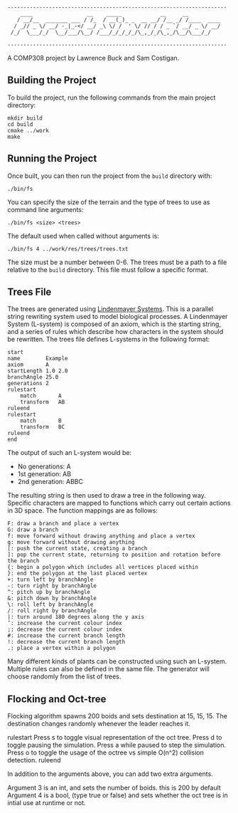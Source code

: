 ```
---------------------------------------------------------------------
    ____                 __    _____            __     __          
   / __/__  _______ ___ / /_  / __(_)_ _  __ __/ /__ _/ /____  ____
  / _// _ \/ __/ -_|_-</ __/ _\ \/ /  ' \/ // / / _ `/ __/ _ \/ __/
 /_/  \___/_/  \__/___/\__/ /___/_/_/_/_/\_,_/_/\_,_/\__/\___/_/   
                                                                  
---------------------------------------------------------------------
```

A COMP308 project by Lawrence Buck and Sam Costigan.

## Building the Project

To build the project, run the following commands from the main project directory:
```
mkdir build
cd build
cmake ../work
make
```

## Running the Project

Once built, you can then run the project from the `build` directory with:
```
./bin/fs
```

You can specify the size of the terrain and the type of trees to use as command line arguments:
```
./bin/fs <size> <trees>
```

The default used when called without arguments is:

```
./bin/fs 4 ../work/res/trees/trees.txt
```

The size must be a number between 0-6. The trees must be a path to a file relative to the `build` 
directory. This file must follow a specific format.

## Trees File

The trees are generated using [Lindenmayer Systems](https://en.wikipedia.org/wiki/L-system). This is a 
parallel string rewriting system used to model biological processes. A Lindenmayer System (L-system) is 
composed of an axiom, which is the starting string, and a series of rules which describe how characters 
in the system should be rewritten. The trees file defines L-systems in the following format:
```
start
name		Example
axiom		A
startLength	1.0 2.0
branchAngle	25.0
generations	2
rulestart
	match		A
	transform	AB
ruleend
rulestart
	match		B
	transform	BC
ruleend
end
```
The output of such an L-system would be:

* No generations: A
* 1st generation: AB
* 2nd generation: ABBC

The resulting string is then used to draw a tree in the following way. Specific characters are mapped to 
functions which carry out certain actions in 3D space. The function mappings are as follows:
```
F: draw a branch and place a vertex
G: draw a branch
f: move forward without drawing anything and place a vertex
g: move forward without drawing anything
[: push the current state, creating a branch
]: pop the current state, returning to position and rotation before the branch
{: begin a polygon which includes all vertices placed within
}: end the polygon at the last placed vertex
+: turn left by branchAngle
-: turn right by branchAngle
^: pitch up by branchAngle
&: pitch down by branchAngle
\: roll left by branchAngle
/: roll right by branchAngle
|: turn around 180 degrees along the y axis
’: increase the current colour index
;: decrease the current colour index
#: increase the current branch length
!: decrease the current branch length
.: place a vertex within a polygon
```
Many different kinds of plants can be constructed using such an L-system. Multiple rules can also be defined 
in the same file. The generator will choose randomly from the list of trees.

## Flocking and Oct-tree

Flocking algorithm spawns 200 boids and sets destination at 15, 15, 15. The destination changes
randomly whenever the leader reaches it.

rulestart
    Press s to toggle visual representation of the oct tree.
    Press d to toggle pausing the simulation.
    Press a while paused to step the simulation.
    Press o to toggle the usage of the octree vs simple O(n^2) collision detection.
ruleend

In addition to the arguments above, you can add two extra arguments.

Argument 3 is an int, and sets the number of boids. this is 200 by default
Argument 4 is a bool, (type true or false) and sets whether the oct tree is in intial use at runtime or not.